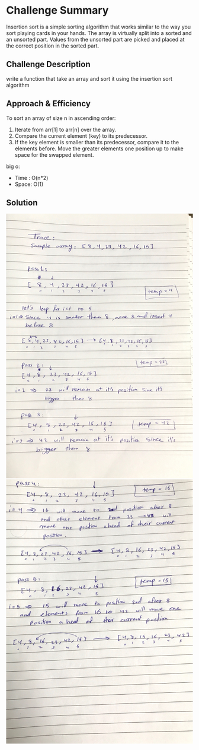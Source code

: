 # Challenge Summary
Insertion sort is a simple sorting algorithm that works similar to the way you sort playing cards in your hands. The array is virtually split into a sorted and an unsorted part. Values from the unsorted part are picked and placed at the correct position in the sorted part.

## Challenge Description
write a function that take an array and sort it using the insertion sort algorithm 

## Approach & Efficiency
To sort an array of size n in ascending order:
1. Iterate from arr[1] to arr[n] over the array.
2. Compare the current element (key) to its predecessor.
3. If the key element is smaller than its predecessor, compare it to the elements before. Move the greater elements one position up to make space for the swapped element.

big o:
- Time : O(n*2)
-  Space: O(1)

## Solution
![image](../../assets/insertSort-1.JPG)
![image](../../assets/insertSort-2.JPG)

